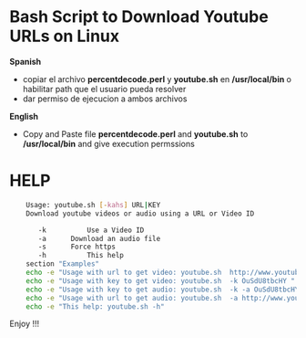 ﻿Bash Script to Download Youtube URLs  on Linux
=


**Spanish** 
* copiar el archivo  **percentdecode.perl** y **youtube.sh**  en **/usr/local/bin** o habilitar path que el usuario pueda resolver
* dar permiso de ejecucion a ambos archivos 


**English**
* Copy and Paste file **percentdecode.perl** and **youtube.sh** to **/usr/local/bin** and give execution permssions


HELP
=
```bash
    Usage: youtube.sh [-kahs] URL|KEY
    Download youtube videos or audio using a URL or Video ID 

       -k          Use a Video ID
       -a      Download an audio file
       -s      Force https
       -h          This help
    section "Examples"
    echo -e "Usage with url to get video: youtube.sh  http://www.youtube.com/watch?v=OuSdU8tbcHY"
    echo -e "Usage with key to get video: youtube.sh  -k OuSdU8tbcHY "
    echo -e "Usage with key to get audio: youtube.sh  -k -a OuSdU8tbcHY"
    echo -e "Usage with url to get audio: youtube.sh  -a http://www.youtube.com/watch?v=OuSdU8tbcHY$"
    echo -e "This help: youtube.sh -h"
```
Enjoy !!!



